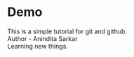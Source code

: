 # Demo
This is a simple tutorial for git and github.
<br>
Author - Anindita Sarkar
<br>
Learning new things.
